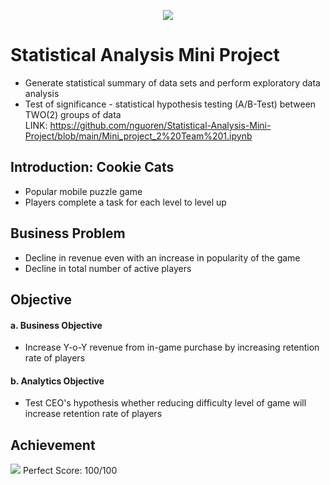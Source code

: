 <p align="center"><img src="https://i.imgur.com/njDaHn0.png"></p>

# Statistical Analysis Mini Project
- Generate statistical summary of data sets and perform exploratory data analysis
- Test of significance - statistical hypothesis testing (A/B-Test) between TWO(2) groups of data
<br>LINK: https://github.com/nguoren/Statistical-Analysis-Mini-Project/blob/main/Mini_project_2%20Team%201.ipynb

## Introduction: Cookie Cats
- Popular mobile puzzle game
- Players complete a task for each level to level up

## Business Problem
- Decline in revenue even with an increase in popularity of the game
- Decline in total number of active players

## Objective
#### a. Business Objective
- Increase Y-o-Y revenue from in-game purchase by increasing retention rate of players
#### b. Analytics Objective
- Test CEO's hypothesis whether reducing difficulty level of game will increase retention rate of players

## Achievement
<img src=https://i.imgur.com/AyFwd27.png>
Perfect Score: 100/100
